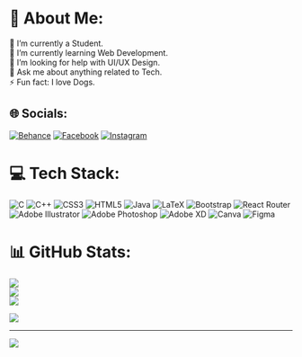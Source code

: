 # 💫 About Me:
🔭 I’m currently a Student.<br>🌱 I’m currently learning Web Development.<br>🤝 I’m looking for help with UI/UX Design.<br>💬 Ask me about anything related to Tech.<br>⚡ Fun fact: I love Dogs.


## 🌐 Socials:
[![Behance](https://img.shields.io/badge/Behance-1769ff?logo=behance&logoColor=white)](https://behance.net/sadmansakib67) [![Facebook](https://img.shields.io/badge/Facebook-%231877F2.svg?logo=Facebook&logoColor=white)](https://facebook.com/SadmanSakibAyon) [![Instagram](https://img.shields.io/badge/Instagram-%23E4405F.svg?logo=Instagram&logoColor=white)](https://instagram.com/sadman_sakib_ss) 

# 💻 Tech Stack:
![C](https://img.shields.io/badge/c-%2300599C.svg?style=for-the-badge&logo=c&logoColor=white) ![C++](https://img.shields.io/badge/c++-%2300599C.svg?style=for-the-badge&logo=c%2B%2B&logoColor=white) ![CSS3](https://img.shields.io/badge/css3-%231572B6.svg?style=for-the-badge&logo=css3&logoColor=white) ![HTML5](https://img.shields.io/badge/html5-%23E34F26.svg?style=for-the-badge&logo=html5&logoColor=white) ![Java](https://img.shields.io/badge/java-%23ED8B00.svg?style=for-the-badge&logo=java&logoColor=white) ![LaTeX](https://img.shields.io/badge/latex-%23008080.svg?style=for-the-badge&logo=latex&logoColor=white) ![Bootstrap](https://img.shields.io/badge/bootstrap-%23563D7C.svg?style=for-the-badge&logo=bootstrap&logoColor=white) ![React Router](https://img.shields.io/badge/React_Router-CA4245?style=for-the-badge&logo=react-router&logoColor=white) ![Adobe Illustrator](https://img.shields.io/badge/adobeillustrator-%23FF9A00.svg?style=for-the-badge&logo=adobeillustrator&logoColor=white) ![Adobe Photoshop](https://img.shields.io/badge/adobephotoshop-%2331A8FF.svg?style=for-the-badge&logo=adobephotoshop&logoColor=white) ![Adobe XD](https://img.shields.io/badge/Adobe%20XD-470137?style=for-the-badge&logo=Adobe%20XD&logoColor=#FF61F6) ![Canva](https://img.shields.io/badge/Canva-%2300C4CC.svg?style=for-the-badge&logo=Canva&logoColor=white) 	![Figma](https://img.shields.io/badge/figma-%23F24E1E.svg?style=for-the-badge&logo=figma&logoColor=white)
# 📊 GitHub Stats:
![](https://github-readme-stats.vercel.app/api?username=SadmanSakib06&theme=radical&hide_border=false&include_all_commits=false&count_private=false)<br/>
![](https://github-readme-streak-stats.herokuapp.com/?user=SadmanSakib06&theme=radical&hide_border=false)<br/>
![](https://github-readme-stats.vercel.app/api/top-langs/?username=SadmanSakib06&theme=radical&hide_border=false&include_all_commits=false&count_private=false&layout=compact)


![](https://quotes-github-readme.vercel.app/api?type=horizontal&theme=radical)

---
[![](https://visitcount.itsvg.in/api?id=SadmanSakib06&icon=0&color=0)](https://visitcount.itsvg.in)

<!-- Proudly created with GPRM ( https://gprm.itsvg.in ) -->
